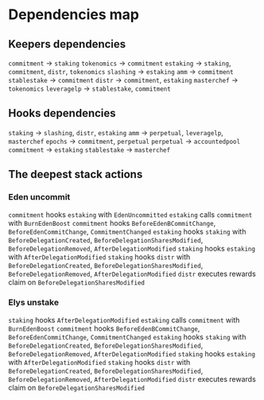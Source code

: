 # Dependencies map

## Keepers dependencies

`commitment` -> `staking`
`tokenomics` -> `commitment`
`estaking` -> `staking`, `commitment`, `distr`, `tokenomics`
`slashing` -> `estaking`
`amm` -> `commitment`
`stablestake` -> `commitment`
`distr` -> `commitment`, `estaking`
`masterchef` -> `tokenomics`
`leveragelp` -> `stablestake`, `commitment`

## Hooks dependencies

`staking` -> `slashing`, `distr`, `estaking`
`amm` -> `perpetual`, `leveragelp`, `masterchef`
`epochs` -> `commitment`, `perpetual`
`perpetual` -> `accountedpool`
`commitment` -> `estaking`
`stablestake` -> `masterchef`

## The deepest stack actions

### Eden uncommit

`commitment` hooks `estaking` with `EdenUncommitted`
`estaking` calls `commitment` with `BurnEdenBoost`
`commitment` hooks `BeforeEdenBCommitChange`, `BeforeEdenCommitChange`, `CommitmentChanged`
`estaking` hooks `staking` with `BeforeDelegationCreated`, `BeforeDelegationSharesModified`, `BeforeDelegationRemoved`, `AfterDelegationModified`
`staking` hooks `estaking` with `AfterDelegationModified`
`staking` hooks `distr` with `BeforeDelegationCreated`, `BeforeDelegationSharesModified`, `BeforeDelegationRemoved`, `AfterDelegationModified`
`distr` executes rewards claim on `BeforeDelegationSharesModified`

### Elys unstake

`staking` hooks `AfterDelegationModified`
`estaking` calls `commitment` with `BurnEdenBoost`
`commitment` hooks `BeforeEdenBCommitChange`, `BeforeEdenCommitChange`, `CommitmentChanged`
`estaking` hooks `staking` with `BeforeDelegationCreated`, `BeforeDelegationSharesModified`, `BeforeDelegationRemoved`, `AfterDelegationModified`
`staking` hooks `estaking` with `AfterDelegationModified`
`staking` hooks `distr` with `BeforeDelegationCreated`, `BeforeDelegationSharesModified`, `BeforeDelegationRemoved`, `AfterDelegationModified`
`distr` executes rewards claim on `BeforeDelegationSharesModified`
